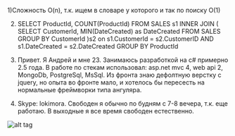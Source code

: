 1)Сложность O(n), т.к. ищем в словаре у которого и так по поиску О(1)

2) SELECT ProductId, COUNT(ProductId) FROM SALES s1
INNER JOIN
(
	SELECT CustomerId, MIN(DateCreated) as DateCreated FROM SALES
	GROUP BY CustomerId
)s2
on s1.CustomerId = s2.CustomerID AND s1.DateCreated = s2.DateCreated
GROUP BY ProductId

3) Привет. Я Андрей и мне 23. Занимаюсь разработкой на c# примерно 2.5 года. В работе по стекам использовал: asp.net mvc 4, web api 2, MongoDb, PostgreSql, MsSql. Из фронта знаю дефолтную верстку с jquery, но опыта во фронте мало, и хотелось бы пересесть на нормальные фреймворки типа ангуляра.

4) Skype: lokimora. Свободен я обычно по будням с 7-8 вечера, т.к. еще работаю. В выходные я все время свободен естественно. 

![alt tag](https://i.ytimg.com/vi/fOE9vFtZooA/maxresdefault.jpg)
